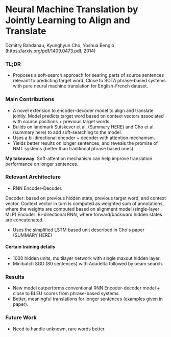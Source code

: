 # Neural Machine Translation by Jointly Learning to Align and Translate

Dzmitry Bahdanau, Kyunghyun Cho, Yoshua Bengio
(https://arxiv.org/pdf/1409.0473.pdf, 2014)

### TL;DR
- Proposes a soft-search approach for searing parts of source sentences relevant to predicting target word. Close to SOTA phrase-based systems with pure neural machine translation for English-French dataset.

### Main Contributions

- A novel extension to encoder-decoder model to align and translate jointly. Model predicts target word based on context vectors associated with source positions + previous target words.
- Builds on landmark Sutskever et al. (Summary HERE) and Cho et al. (summary here) to add soft-searching to the model.
- Uses a bi-directional encoder + decoder with attention mechanism.
- Yields better results on longer sentences, and reveals the promise of NMT systems (better than traditional phrase based ones)

**My takeaway**: Soft-attention mechanism can help improve translation performance on longer sentences.

### Relevant Architecture
- RNN Encoder-Decoder.

Decoder: based on previous hidden state, previous target word, and context vector. Context vector in turn is computed as weighted sum of annotations, where the weights are computed based on alignment model (single-layer MLP)
Encoder: Bi-directional RNN, where forward/backward hidden states are concatenated.
- Uses the simplified LSTM based unit described in Cho's paper (SUMMARY HERE)

#### Certain training details
- 1000 hidden units, multilayer network with single maxout hidden layer.
- Minibatch SGD (80 sentences) with Adadelta followed by beam search.

### Results
- New model outperforms conventional RNN Encoder-decoder model + close to BLEU scores from phrase-based systems.
- Better, meaningful translations for longer sentences (examples given in paper).

### Future Work
- Need to handle unknown, rare words better.
